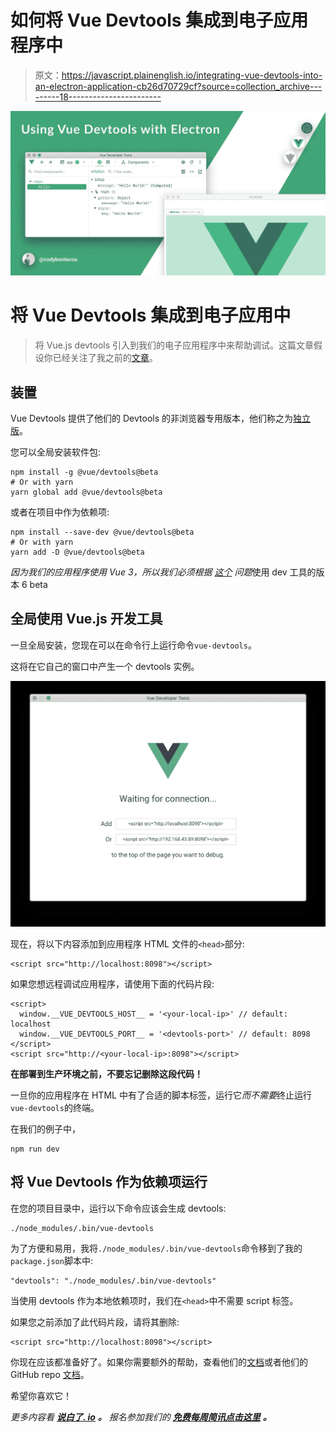 # 如何将 Vue Devtools 集成到电子应用程序中

> 原文：<https://javascript.plainenglish.io/integrating-vue-devtools-into-an-electron-application-cb26d70729cf?source=collection_archive---------18----------------------->

![](img/d18a67bcdac62b4cd86dab45f7d27fa1.png)

# 将 Vue Devtools 集成到电子应用中

> 将 Vue.js devtools 引入到我们的电子应用程序中来帮助调试。这篇文章假设你已经关注了我之前的[文章](https://codybontecou.com/global-state-management-in-an-electron-app.html)。

## 装置

Vue Devtools 提供了他们的 Devtools 的非浏览器专用版本，他们称之为[独立版](https://devtools.vuejs.org/guide/installation.html#standalone)。

您可以全局安装软件包:

```
npm install -g @vue/devtools@beta
# Or with yarn
yarn global add @vue/devtools@beta
```

或者在项目中作为依赖项:

```
npm install --save-dev @vue/devtools@beta
# Or with yarn
yarn add -D @vue/devtools@beta
```

*因为我们的应用程序使用 Vue 3，所以我们必须根据* [*这个*](https://github.com/vuejs/devtools/issues/1199) *问题*使用 dev 工具的版本 6 beta

## 全局使用 Vue.js 开发工具

一旦全局安装，您现在可以在命令行上运行命令`vue-devtools`。

这将在它自己的窗口中产生一个 devtools 实例。

![](img/27bd488d11bc179d0e253a504ee8e4a6.png)

现在，将以下内容添加到应用程序 HTML 文件的`<head>`部分:

```
<script src="http://localhost:8098"></script>
```

如果您想远程调试应用程序，请使用下面的代码片段:

```
<script>
  window.__VUE_DEVTOOLS_HOST__ = '<your-local-ip>' // default: localhost
  window.__VUE_DEVTOOLS_PORT__ = '<devtools-port>' // default: 8098
</script>
<script src="http://<your-local-ip>:8098"></script>
```

**在部署到生产环境之前，不要忘记删除这段代码！**

一旦你的应用程序在 HTML 中有了合适的脚本标签，运行它*而不需要*终止运行`vue-devtools`的终端。

在我们的例子中，

```
npm run dev
```

## 将 Vue Devtools 作为依赖项运行

在您的项目目录中，运行以下命令应该会生成 devtools:

```
./node_modules/.bin/vue-devtools
```

为了方便和易用，我将`./node_modules/.bin/vue-devtools`命令移到了我的`package.json`脚本中:

```
"devtools": "./node_modules/.bin/vue-devtools"
```

当使用 devtools 作为本地依赖项时，我们在`<head>`中不需要 script 标签。

如果您之前添加了此代码片段，请将其删除:

```
<script src="http://localhost:8098"></script>
```

你现在应该都准备好了。如果你需要额外的帮助，查看他们的[文档](https://devtools.vuejs.org/)或者他们的 GitHub repo [文档](https://github.com/vuejs/devtools/tree/legacy/packages/shell-electron#vue-remote-devtools)。

希望你喜欢它！

*更多内容看* [***说白了. io***](http://plainenglish.io/) ***。*** *报名参加我们的* [***免费每周简讯点击这里***](http://newsletter.plainenglish.io/) ***。***